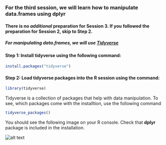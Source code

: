 ### For the third session, we will learn how to manipulate data.frames using dplyr

#### There is no *additional* preparation for Session 3. If you followed the preparation for Session 2, skip to Step 2.


##### For manipulating data.frames, we will use [Tidyverse](https://www.tidyverse.org/)

#### Step 1: Install tidyverse using the following command:

```r
install.packages("tidyverse")
```

#### Step 2: Load tidyverse packages into the R session using the command:

```r
library(tidyverse)
```

Tidyverse is a collection of packages that help with data manipulation. To see, which packages come with the installtion, use the following command

```r
tidyverse_packages()
```

You should see the following image on your R console. Check that **dplyr** package is included in the installation. 

![alt text](https://github.com/sumeetpalsingh/R_course/blob/master/images/Tidyverse_load.png "Tidyverse Load")


